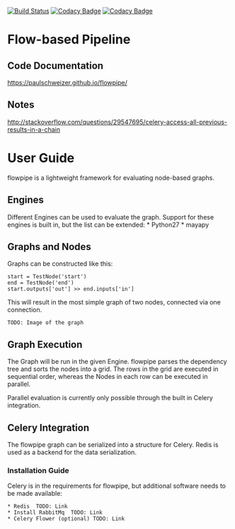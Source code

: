 [![Build Status](https://travis-ci.org/PaulSchweizer/flowpipe.svg?branch=master)](https://travis-ci.org/PaulSchweizer/flowpipe) [![Codacy Badge](https://api.codacy.com/project/badge/Grade/6ac650d8580d43dbaf7de96a3171e76f)](https://www.codacy.com/app/paulschweizer/flowpipe?utm_source=github.com&amp;utm_medium=referral&amp;utm_content=PaulSchweizer/flowpipe&amp;utm_campaign=Badge_Grade) [![Codacy Badge](https://api.codacy.com/project/badge/Coverage/6ac650d8580d43dbaf7de96a3171e76f)](https://www.codacy.com/app/paulschweizer/flowpipe?utm_source=github.com&utm_medium=referral&utm_content=PaulSchweizer/flowpipe&utm_campaign=Badge_Coverage)

# Flow-based Pipeline

## Code Documentation
https://paulschweizer.github.io/flowpipe/

## Notes
http://stackoverflow.com/questions/29547695/celery-access-all-previous-results-in-a-chain




# User Guide
flowpipe is a lightweight framework for evaluating node-based graphs.

## Engines
Different Engines can be used to evaluate the graph. Support for these engines is built in, but the list can be extended:
    * Python27
    * mayapy

## Graphs and Nodes
Graphs can be constructed like this:
```
start = TestNode('start')
end = TestNode('end')
start.outputs['out'] >> end.inputs['in']
```
This will result in the most simple graph of two nodes, connected via one connection.

    TODO: Image of the graph

## Graph Execution
The Graph will be run in the given Engine. flowpipe parses the dependency tree and sorts the nodes into a grid. The rows in the grid are executed in sequential order, whereas the Nodes in each row can be executed in parallel.

Parallel evaluation is currently only possible through the built in Celery integration.

## Celery Integration
The flowpipe graph can be serialized into a structure for Celery. Redis is used as a backend for the data serialization.

### Installation Guide
Celery is in the requirements for flowpipe, but additional software needs to be made available:

    * Redis  TODO: Link
    * Install RabbitMq  TODO: Link
    * Celery Flower (optional) TODO: Link




